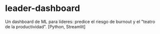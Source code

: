# leader-dashboard
Un dashboard de ML para líderes: predice el riesgo de burnout y el "teatro de la productividad". [Python, Streamlit]

